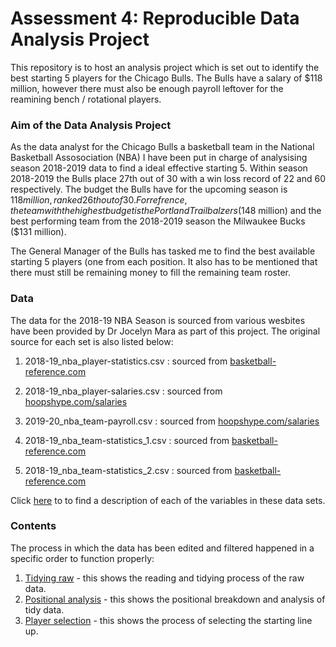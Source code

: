 # Assessment 4: Reproducible Data Analysis Project

This repository is to host an analysis project which is set out to identify the best starting 5 players for the Chicago Bulls. The Bulls have a salary of $118 million, however there must also be enough payroll leftover for the reamining bench / rotational players. 

### Aim of the Data Analysis Project 
As the data analyst for the Chicago Bulls a basketball team in the National Basketball Assosociation (NBA) I have been put in charge of analysising season 2018-2019 data to find a ideal effective starting 5. Within season 2018-2019 the Bulls place 27th out of 30 with a win loss record of 22 and 60 respectively. The budget the Bulls have for the upcoming season is $118 million, ranked 26th out of 30. For refrence, the team with the highest budget is the Portland Trailbalzers ($148 million) and the best performing team from the 2018-2019 season the Milwaukee Bucks ($131 million). 

The General Manager of the Bulls has tasked me to find the best available starting 5 players (one from each position. It also has to be mentioned that there must still be remaining money to fill the remaining team roster. 

### Data
The data for the 2018-19 NBA Season is sourced from various wesbites have been provided by Dr Jocelyn Mara as part of this project. The original source for each set is also listed below:

1. 2018-19_nba_player-statistics.csv :  sourced from [basketball-reference.com](https://www.basketball-reference.com/leagues/NBA_2019_totals.html)

2. 2018-19_nba_player-salaries.csv :  sourced from [hoopshype.com/salaries](hoopshype.com/salaries)  

3. 2019-20_nba_team-payroll.csv : sourced from [hoopshype.com/salaries](https://hoopshype.com/salaries/)

4. 2018-19_nba_team-statistics_1.csv : sourced from [basketball-reference.com](https://www.basketball-reference.com/leagues/NBA_2019.html)

5. 2018-19_nba_team-statistics_2.csv : sourced from [basketball-reference.com](https://www.basketball-reference.com/leagues/NBA_2019.html)

Click [here](https://unicanberra.instructure.com/courses/9531/pages/data-description-reproducible-data-analysis-project) to to find a description of each of the variables in these data sets.

### Contents
The process in which the data has been edited and filtered happened in a specific order to function properly:

1. [Tidying raw](https://github.com/manners1998/Assessment-4-Reproducible-Data-Analysis-Project/blob/main/tidying_raw.R) - this shows the reading and tidying process of the raw data. 
2. [Positional analysis](https://github.com/manners1998/Assessment-4-Reproducible-Data-Analysis-Project/blob/main/Positional%20Analysis.R) - this shows the positional breakdown and analysis of tidy data. 
3. [Player selection](https://github.com/manners1998/Assessment-4-Reproducible-Data-Analysis-Project/blob/main/Player%20Selections.R) - this shows the process of selecting the starting line up. 
